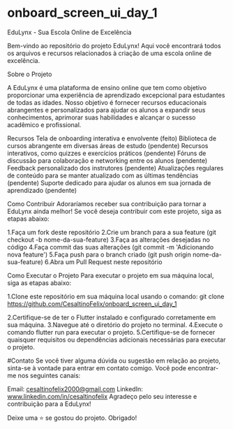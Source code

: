 # onboard_screen_ui_day_1

EduLynx - Sua Escola Online de Excelência

Bem-vindo ao repositório do projeto EduLynx! Aqui você encontrará todos os arquivos e recursos relacionados à criação de uma escola online de excelência.



Sobre o Projeto

A EduLynx é uma plataforma de ensino online que tem como objetivo proporcionar uma experiência de aprendizado excepcional para estudantes de todas as idades. Nosso objetivo é fornecer recursos educacionais abrangentes e personalizados para ajudar os alunos a expandir seus conhecimentos, aprimorar suas habilidades e alcançar o sucesso acadêmico e profissional.


Recursos
Tela de onboarding interativa e envolvente (feito)
Biblioteca de cursos abrangente em diversas áreas de estudo (pendente)
Recursos interativos, como quizzes e exercícios práticos (pendente)
Fóruns de discussão para colaboração e networking entre os alunos (pendente)
Feedback personalizado dos instrutores (pendente)
Atualizações regulares de conteúdo para se manter atualizado com as últimas tendências (pendente)
Suporte dedicado para ajudar os alunos em sua jornada de aprendizado (pendente)



Como Contribuir
Adoraríamos receber sua contribuição para tornar a EduLynx ainda melhor! Se você deseja contribuir com este projeto, siga as etapas abaixo:

1.Faça um fork deste repositório
2.Crie um branch para a sua feature (git checkout -b nome-da-sua-feature)
3.Faça as alterações desejadas no código
4.Faça commit das suas alterações (git commit -m 'Adicionando nova feature')
5.Faça push para o branch criado (git push origin nome-da-sua-feature)
6.Abra um Pull Request neste repositório



Como Executar o Projeto
Para executar o projeto em sua máquina local, siga as etapas abaixo:

1.Clone este repositório em sua máquina local usando o comando:
git clone https://github.com/CesaltinoFelix/onboard_screen_ui_day_1

2.Certifique-se de ter o Flutter instalado e configurado corretamente em sua máquina.
3.Navegue até o diretório do projeto no terminal.
4.Execute o comando flutter run para executar o projeto.
5.Certifique-se de fornecer quaisquer requisitos ou dependências adicionais necessárias para executar o projeto.


#Contato
Se você tiver alguma dúvida ou sugestão em relação ao projeto, sinta-se à vontade para entrar em contato comigo. Você pode encontrar-me nos seguintes canais:

Email: cesaltinofelix2000@gmail.com
LinkedIn: www.linkedin.com/in/cesaltinofelix
Agradeço pelo seu interesse e contribuição para a EduLynx!

Deixe uma ⭐️ se gostou do projeto. Obrigado!